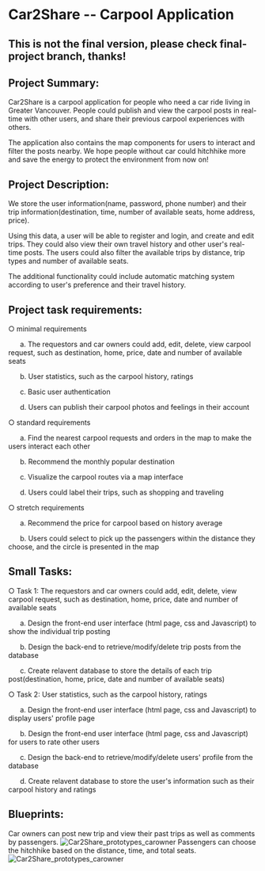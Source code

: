 # Car2Share -- Carpool Application

## This is not the final version, please check final-project branch, thanks!

## Project Summary: 

Car2Share is a carpool application for people who need a car ride living in Greater Vancouver. People could publish and view the carpool posts in real-time with other users, and share their previous carpool experiences with others. 

The application also contains the map components for users to interact and filter the posts nearby. We hope people without car could hitchhike more and save the energy to protect the environment from now on!

## Project Description: 
We store the user information(name, password, phone number) and their trip information(destination, time, number of available seats, home address, price). 

Using this data, a user will be able to register and login, and create and edit trips. They could also view their own travel history and other user's real-time posts. The users could also filter the available trips by distance, trip types and number of available seats.

The additional functionality could include automatic matching system according to user's preference and their travel history.

## Project task requirements:
○ minimal requirements 

  &nbsp;&nbsp;&nbsp;&nbsp;&nbsp;&nbsp;a. The requestors and car owners could add, edit, delete, view carpool request, such as destination, home, price, date and number of available seats
  
  &nbsp;&nbsp;&nbsp;&nbsp;&nbsp;&nbsp;b. User statistics, such as the carpool history, ratings
  
  &nbsp;&nbsp;&nbsp;&nbsp;&nbsp;&nbsp;c. Basic user authentication
  
  &nbsp;&nbsp;&nbsp;&nbsp;&nbsp;&nbsp;d. Users can publish their carpool photos and feelings in their account

○ standard requirements 

  &nbsp;&nbsp;&nbsp;&nbsp;&nbsp;&nbsp;a. Find the nearest carpool requests and orders in the map to make the users interact each other
  
  &nbsp;&nbsp;&nbsp;&nbsp;&nbsp;&nbsp;b. Recommend the monthly popular destination
  
  &nbsp;&nbsp;&nbsp;&nbsp;&nbsp;&nbsp;c. Visualize the carpool routes via a map interface
  
  &nbsp;&nbsp;&nbsp;&nbsp;&nbsp;&nbsp;d. Users could label their trips, such as shopping and traveling 

○ stretch requirements 

  &nbsp;&nbsp;&nbsp;&nbsp;&nbsp;&nbsp;a. Recommend the price for carpool based on history average
  
  &nbsp;&nbsp;&nbsp;&nbsp;&nbsp;&nbsp;b. Users could select to pick up the passengers within the distance they choose, and the circle is presented in the map

## Small Tasks:
○ Task 1: The requestors and car owners could add, edit, delete, view carpool request, such as destination, home, price, date and number of available seats
 
  &nbsp;&nbsp;&nbsp;&nbsp;&nbsp;&nbsp;a. Design the front-end user interface (html page, css and Javascript) to show the individual trip posting
  
  &nbsp;&nbsp;&nbsp;&nbsp;&nbsp;&nbsp;b. Design the back-end to retrieve/modify/delete trip posts from the database
  
  &nbsp;&nbsp;&nbsp;&nbsp;&nbsp;&nbsp;c. Create relavent database to store the details of each trip post(destination, home, price, date and number of available seats)
  
○ Task 2: User statistics, such as the carpool history, ratings

&nbsp;&nbsp;&nbsp;&nbsp;&nbsp;&nbsp;a. Design the front-end user interface (html page, css and Javascript) to display users' profile page

&nbsp;&nbsp;&nbsp;&nbsp;&nbsp;&nbsp;b. Design the front-end user interface (html page, css and Javascript) for users to rate other users

&nbsp;&nbsp;&nbsp;&nbsp;&nbsp;&nbsp;c. Design the back-end to retrieve/modify/delete users' profile from the database

&nbsp;&nbsp;&nbsp;&nbsp;&nbsp;&nbsp;d. Create relavent database to store the user's information such as their carpool history and ratings
  
## Blueprints:
Car owners can post new trip and view their past trips as well as comments by passengers.
![Car2Share_prototypes_carowner](https://user-images.githubusercontent.com/52093783/170796118-4396c743-32b0-4f33-a149-b7b643ebfe06.jpg)
Passengers can choose the hitchhike based on the distance, time, and total seats.
![Car2Share_prototypes_carowner](https://user-images.githubusercontent.com/52093783/170796692-650dcbd8-1fe3-4ef5-9cd0-6ef99e7a95ae.jpg)

